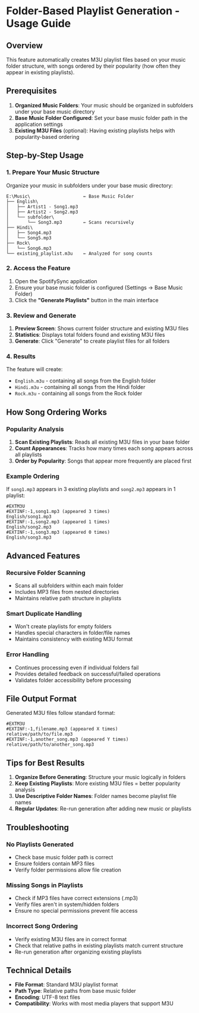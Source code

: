 # Folder-Based Playlist Generation - Usage Guide

## Overview
This feature automatically creates M3U playlist files based on your music folder structure, with songs ordered by their popularity (how often they appear in existing playlists).

## Prerequisites
1. **Organized Music Folders**: Your music should be organized in subfolders under your base music directory
2. **Base Music Folder Configured**: Set your base music folder path in the application settings
3. **Existing M3U Files** (optional): Having existing playlists helps with popularity-based ordering

## Step-by-Step Usage

### 1. Prepare Your Music Structure
Organize your music in subfolders under your base music directory:
```
E:\Music\                    ← Base Music Folder
├── English\
│   ├── Artist1 - Song1.mp3
│   ├── Artist2 - Song2.mp3
│   └── subfolder\
│       └── Song3.mp3        ← Scans recursively
├── Hindi\
│   ├── Song4.mp3
│   └── Song5.mp3
├── Rock\
│   └── Song6.mp3
└── existing_playlist.m3u    ← Analyzed for song counts
```

### 2. Access the Feature
1. Open the SpotifySync application
2. Ensure your base music folder is configured (Settings → Base Music Folder)
3. Click the **"Generate Playlists"** button in the main interface

### 3. Review and Generate
1. **Preview Screen**: Shows current folder structure and existing M3U files
2. **Statistics**: Displays total folders found and existing M3U files
3. **Generate**: Click "Generate" to create playlist files for all folders

### 4. Results
The feature will create:
- `English.m3u` - containing all songs from the English folder
- `Hindi.m3u` - containing all songs from the Hindi folder  
- `Rock.m3u` - containing all songs from the Rock folder

## How Song Ordering Works

### Popularity Analysis
1. **Scan Existing Playlists**: Reads all existing M3U files in your base folder
2. **Count Appearances**: Tracks how many times each song appears across all playlists
3. **Order by Popularity**: Songs that appear more frequently are placed first

### Example Ordering
If `song1.mp3` appears in 3 existing playlists and `song2.mp3` appears in 1 playlist:
```m3u
#EXTM3U
#EXTINF:-1,song1.mp3 (appeared 3 times)
English/song1.mp3
#EXTINF:-1,song2.mp3 (appeared 1 times)  
English/song2.mp3
#EXTINF:-1,song3.mp3 (appeared 0 times)
English/song3.mp3
```

## Advanced Features

### Recursive Folder Scanning
- Scans all subfolders within each main folder
- Includes MP3 files from nested directories
- Maintains relative path structure in playlists

### Smart Duplicate Handling
- Won't create playlists for empty folders
- Handles special characters in folder/file names
- Maintains consistency with existing M3U format

### Error Handling
- Continues processing even if individual folders fail
- Provides detailed feedback on successful/failed operations
- Validates folder accessibility before processing

## File Output Format

Generated M3U files follow standard format:
```m3u
#EXTM3U
#EXTINF:-1,filename.mp3 (appeared X times)
relative/path/to/file.mp3
#EXTINF:-1,another_song.mp3 (appeared Y times)
relative/path/to/another_song.mp3
```

## Tips for Best Results

1. **Organize Before Generating**: Structure your music logically in folders
2. **Keep Existing Playlists**: More existing M3U files = better popularity analysis
3. **Use Descriptive Folder Names**: Folder names become playlist file names
4. **Regular Updates**: Re-run generation after adding new music or playlists

## Troubleshooting

### No Playlists Generated
- Check base music folder path is correct
- Ensure folders contain MP3 files
- Verify folder permissions allow file creation

### Missing Songs in Playlists
- Check if MP3 files have correct extensions (.mp3)
- Verify files aren't in system/hidden folders
- Ensure no special permissions prevent file access

### Incorrect Song Ordering
- Verify existing M3U files are in correct format
- Check that relative paths in existing playlists match current structure
- Re-run generation after organizing existing playlists

## Technical Details

- **File Format**: Standard M3U playlist format
- **Path Type**: Relative paths from base music folder
- **Encoding**: UTF-8 text files
- **Compatibility**: Works with most media players that support M3U